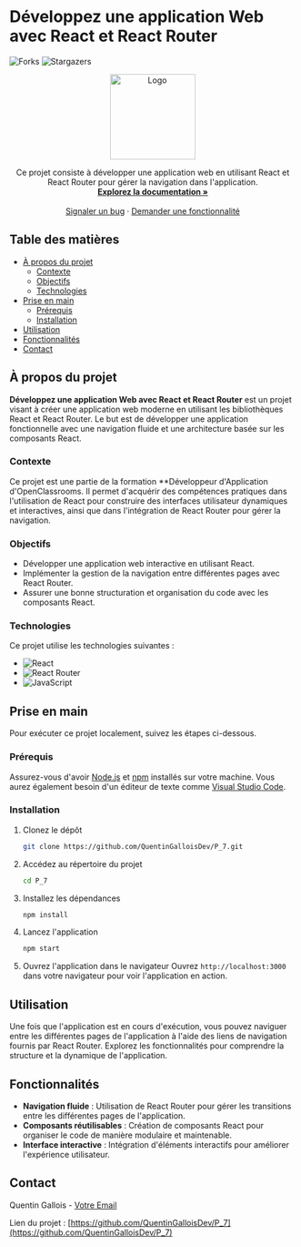 # Développez une application Web avec React et React Router

![Forks](https://img.shields.io/github/forks/QuentinGalloisDev/P_7?style=for-the-badge)
![Stargazers](https://img.shields.io/github/stars/QuentinGalloisDev/P_7?style=for-the-badge)

<p align="center">
  <a href="https://github.com/QuentinGalloisDev/P_7">
    <img src="https://via.placeholder.com/150" alt="Logo" width="150" height="150">
  </a> 
</p>

<p align="center">
  Ce projet consiste à développer une application web en utilisant React et React Router pour gérer la navigation dans l'application.
  <br />
  <a href="https://github.com/QuentinGalloisDev/P_7"><strong>Explorez la documentation »</strong></a>
  <br />
  <br />
  <a href="https://github.com/QuentinGalloisDev/P_7/issues">Signaler un bug</a>
  ·
  <a href="https://github.com/QuentinGalloisDev/P_7/issues">Demander une fonctionnalité</a>
</p>

## Table des matières

* [À propos du projet](#à-propos-du-projet)
  * [Contexte](#contexte)
  * [Objectifs](#objectifs)
  * [Technologies](#technologies)
* [Prise en main](#prise-en-main)
  * [Prérequis](#prérequis)
  * [Installation](#installation)
* [Utilisation](#utilisation)
* [Fonctionnalités](#fonctionnalités)
* [Contact](#contact)

## À propos du projet

**Développez une application Web avec React et React Router** est un projet visant à créer une application web moderne en utilisant les bibliothèques React et React Router. Le but est de développer une application fonctionnelle avec une navigation fluide et une architecture basée sur les composants React.

### Contexte

Ce projet est une partie de la formation **Développeur d'Application d'OpenClassrooms. Il permet d'acquérir des compétences pratiques dans l'utilisation de React pour construire des interfaces utilisateur dynamiques et interactives, ainsi que dans l'intégration de React Router pour gérer la navigation.

### Objectifs

- Développer une application web interactive en utilisant React.
- Implémenter la gestion de la navigation entre différentes pages avec React Router.
- Assurer une bonne structuration et organisation du code avec les composants React.

### Technologies

Ce projet utilise les technologies suivantes :

* ![React](https://img.shields.io/badge/React-v18.0-blue)
* ![React Router](https://img.shields.io/badge/React%20Router-v6.0-yellow)
* ![JavaScript](https://img.shields.io/badge/JavaScript-ES6+-yellow)

## Prise en main

Pour exécuter ce projet localement, suivez les étapes ci-dessous.

### Prérequis

Assurez-vous d'avoir [Node.js](https://nodejs.org/) et [npm](https://www.npmjs.com/) installés sur votre machine. Vous aurez également besoin d'un éditeur de texte comme [Visual Studio Code](https://code.visualstudio.com/).

### Installation

1. Clonez le dépôt

   ```sh
   git clone https://github.com/QuentinGalloisDev/P_7.git
    ```
2. Accédez au répertoire du projet

   ```sh
   cd P_7
   ```
3. Installez les dépendances

   ```sh
   npm install
   ```
4. Lancez l'application

   ```sh
   npm start
   ```
5. Ouvrez l'application dans le navigateur
   Ouvrez `http://localhost:3000` dans votre navigateur pour voir l'application en action.


## Utilisation

Une fois que l'application est en cours d'exécution, vous pouvez naviguer entre les différentes pages de l'application à l'aide des liens de navigation fournis par React Router. Explorez les fonctionnalités pour comprendre la structure et la dynamique de l'application.

## Fonctionnalités

- **Navigation fluide** : Utilisation de React Router pour gérer les transitions entre les différentes pages de l'application.
- **Composants réutilisables** : Création de composants React pour organiser le code de manière modulaire et maintenable.
- **Interface interactive** : Intégration d'éléments interactifs pour améliorer l'expérience utilisateur.

## Contact

Quentin Gallois - [Votre Email](mailto:votreemail@example.com)

Lien du projet : [https://github.com/QuentinGalloisDev/P_7](https://github.com/QuentinGalloisDev/P_7)

